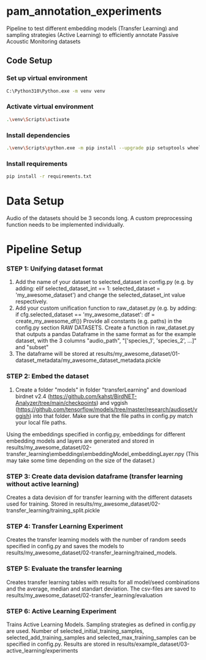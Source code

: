 # pam_annotation_experiments
Pipeline to test different embedding models (Transfer Learning) and sampling strategies (Active Learning) to efficiently annotate Passive Acoustic Monitoring datasets

## Code Setup

### Set up virtual environment
```bash
C:\Python310\Python.exe -m venv venv
```

### Activate virtual environment
```bash
.\venv\Scripts\activate
```

### Install dependencies

```bash
.\venv\Scripts\python.exe -m pip install --upgrade pip setuptools wheel
```

### Install requirements

```bash
pip install -r requirements.txt 
```

# Data Setup
Audio of the datasets should be 3 seconds long.
A custom preprocessing function needs to be implemented individually.

# Pipeline Setup
### STEP 1: Unifying dataset format
1. Add the name of your dataset to selected_dataset in config.py 
(e.g. by adding: elif selected_dataset_int == 1: selected_dataset = 'my_awesome_dataset')
and change the selected_dataset_int value respectively. 
2. Add your custom unification function to raw_dataset.py 
(e.g. by adding: if cfg.selected_dataset == 'my_awesome_dataset': df = create_my_awesome_df())
Provide all constants (e.g. paths) in the config.py section RAW DATASETS.
Create a function in raw_dataset.py that outputs a pandas Dataframe in the same format as for the example 
dataset, with the 3 columns "audio_path", "['species_1', 'species_2', ...]" and "subset"
3. The dataframe will be stored at 
results/my_awesome_dataset/01-dataset_metadata/my_awesome_dataset_metadata.pickle

### STEP 2: Embed the dataset
1. Create a folder "models" in folder "transferLearning" and download birdnet v2.4 (https://github.com/kahst/BirdNET-Analyzer/tree/main/checkpoints)
and vggish (https://github.com/tensorflow/models/tree/master/research/audioset/vggish) into that folder.
Make sure that the file paths in config.py match your local file paths.

Using the embeddings specified in config.py, embeddings for different embedding models and layers are generated 
and stored in results/my_awesome_dataset/02-transfer_learning\embeddings\embeddingModel_embeddingLayer.npy
(This may take some time depending on the size of the dataset.)

### STEP 3: Create data devision dataframe (transfer learning without active learning)
Creates a data devision df for transfer learning with the different datasets used for training. Stored in
results/my_awesome_dataset/02-transfer_learning/training_split.pickle

### STEP 4: Transfer Learning Experiment
Creates the transfer learning models with the number of random seeds specified in config.py and saves the models to
results/my_awesome_dataset/02-transfer_learning/trained_models.

### STEP 5: Evaluate the transfer learning
Creates transfer learning tables with results for all model/seed combinations and the average, median and standart deviation.
The csv-files are saved to results/my_awesome_dataset/02-transfer_learning/evaluation

### STEP 6: Active Learning Experiment
Trains Active Learning Models. Sampling strategies as defined in config.py are used. 
Number of selected_initial_training_samples, selected_add_training_samples and selected_max_training_samples can be 
specified in config.py.
Results are stored in results/example_dataset/03-active_learning/experiments



